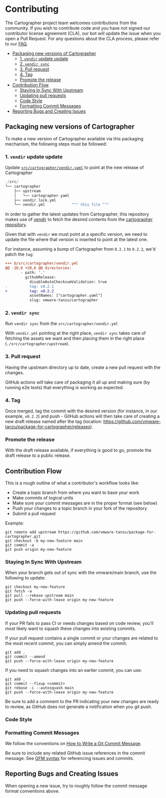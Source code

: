 # Contributing

The Cartographer project team welcomes contributions from the community. If you
wish to contribute code and you have not signed our contributor license
agreement (CLA), our bot will update the issue when you open a Pull Request.
For any questions about the CLA process, please refer to our
[FAQ](https://cla.vmware.com/faq).

<!-- START doctoc generated TOC please keep comment here to allow auto update -->
<!-- DON'T EDIT THIS SECTION, INSTEAD RE-RUN doctoc TO UPDATE -->

- [Packaging new versions of Cartographer](#packaging-new-versions-of-cartographer)
  - [1. `vendir` update update](#1-vendir-update-update)
  - [2. `vendir sync`](#2-vendir-sync)
  - [3. Pull request](#3-pull-request)
  - [4. Tag](#4-tag)
  - [Promote the release](#promote-the-release)
- [Contribution Flow](#contribution-flow)
  - [Staying In Sync With Upstream](#staying-in-sync-with-upstream)
  - [Updating pull requests](#updating-pull-requests)
  - [Code Style](#code-style)
  - [Formatting Commit Messages](#formatting-commit-messages)
- [Reporting Bugs and Creating Issues](#reporting-bugs-and-creating-issues)

<!-- END doctoc generated TOC please keep comment here to allow auto update -->


## Packaging new versions of Cartographer

To make a new version of Cartographer available via this packaging mechanism,
the following steps must be followed:

### 1. `vendir` update update 

Update [`src/cartographer/vendir.yaml`](../src/cartographer/vendir.yaml) to
point at the new release of Cartographer


```scala
./src/
└── cartographer
    ├── upstream
    │   └── cartographer.yaml
    ├── vendir.lock.yml
    └── vendir.yml            """ this file """
```

In order to gather the latest updates from Cartographer, this repository makes
use of [vendir](https://github.com/vmware-tanzu/carvel-vendir) to fetch the
desired contents from the [cartographer
repository](https://github.com/vmware-tanzu/cartographer).

Given that with `vendir` we must point at a specific version, we need to update
the file where that version is inserted to point at the latest one.

For instance, assuming a bump of Cartographer from `0.2.1` to `0.2.2`, we'd
patch the `tag`:

```diff
+++ b/src/cartographer/vendir.yml
@@ -20,6 +20,6 @@ directories:
       - path: '.'
         githubRelease:
           disableAutoChecksumValidation: true
-          tag: v0.2.1
+          tag: v0.2.2
           assetNames: ["cartographer.yaml"]
           slug: vmware-tanzu/cartographer
```


### 2. `vendir sync`

Run `vendir sync` from the `src/cartographer/vendir.yml`

With `vendir.yml` pointing at the right place, `vendir sync` takes care of
fetching the assets we want and then placing them in the right place
(`./src/cartographer/upstream`).


### 3. Pull request

Having the upstream directory up to date, create a new pull request with the
changes. 

GitHub actions will take care of packaging it all up and making sure (by
running e2e tests) that everything is working as expected.


### 4. Tag

Once merged, tag the commit with the desired version (for instance, in
our example, `v0.2.2`) and push - GitHub actions will then take care of
creating a new draft release named after the tag (location:
https://github.com/vmware-tanzu/package-for-cartographer/releases).


### Promote the release

With the draft release available, if everything is good to go, promote the
draft release to a public release.


## Contribution Flow

This is a rough outline of what a contributor's workflow looks like:

- Create a topic branch from where you want to base your work
- Make commits of logical units
- Make sure your commit messages are in the proper format (see below)
- Push your changes to a topic branch in your fork of the repository
- Submit a pull request

Example:

``` shell
git remote add upstream https://github.com/vmware-tanzu/package-for-cartographer.git
git checkout -b my-new-feature main
git commit -a
git push origin my-new-feature
```


### Staying In Sync With Upstream

When your branch gets out of sync with the vmware/main branch, use the
following to update:

``` shell
git checkout my-new-feature
git fetch -a
git pull --rebase upstream main
git push --force-with-lease origin my-new-feature
```


### Updating pull requests

If your PR fails to pass CI or needs changes based on code review, you'll most
likely want to squash these changes into existing commits.

If your pull request contains a single commit or your changes are related to
the most recent commit, you can simply amend the commit.

``` shell
git add .
git commit --amend
git push --force-with-lease origin my-new-feature
```

If you need to squash changes into an earlier commit, you can use:

``` shell
git add .
git commit --fixup <commit>
git rebase -i --autosquash main
git push --force-with-lease origin my-new-feature
```

Be sure to add a comment to the PR indicating your new changes are ready to
review, as GitHub does not generate a notification when you git push.


### Code Style

### Formatting Commit Messages

We follow the conventions on [How to Write a Git Commit
Message](http://chris.beams.io/posts/git-commit/).

Be sure to include any related GitHub issue references in the commit message.
See [GFM
syntax](https://guides.github.com/features/mastering-markdown/#GitHub-flavored-markdown)
for referencing issues and commits.


## Reporting Bugs and Creating Issues

When opening a new issue, try to roughly follow the commit message format
conventions above.


